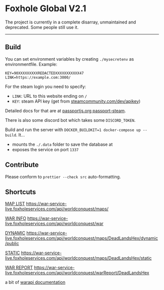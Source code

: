 # Foxhole Global V2.1

The project is currently in a complete disarray, unmaintained and deprecated. Some people still use it.
_________

## Build

You can set environment variables by creating `./mysecretenv` as environmentfile. Example: 

```
KEY=90XXXXXXXXXREDACTEDXXXXXXXXXXX47
LINK=https://example.com:3000/
```

For the steam login you need to specify:

 - `LINK`: URL to this website ending on `/`
 - `KEY`: steam API key (get from [steamcommunity.com/dev/apikey](http://steamcommunity.com/dev/apikey))

Detailed docs for that are at [passportjs.org passport-steam](https://www.passportjs.org/packages/passport-steam/).

There is also some discord bot which takes some `DISCORD_TOKEN`.

Build and run the server with `DOCKER_BUILDKIT=1 docker-compose up --build`. It...

- mounts the `./.data` folder to save the database at
- exposes the service on port `1337`


## Contribute

Please conform to `prettier --check src` auto-formatting. 


## Shortcuts

[MAP LIST](https://war-service-live.foxholeservices.com/api/worldconquest/maps/) https://war-service-live.foxholeservices.com/api/worldconquest/maps/

[WAR INFO](https://war-service-live.foxholeservices.com/api/worldconquest/war) https://war-service-live.foxholeservices.com/api/worldconquest/war

[DYNAMIC](https://war-service-live.foxholeservices.com/api/worldconquest/maps/DeadLandsHex/dynamic/public) https://war-service-live.foxholeservices.com/api/worldconquest/maps/DeadLandsHex/dynamic/public

[STATIC](https://war-service-live.foxholeservices.com/api/worldconquest/maps/DeadLandsHex/static) https://war-service-live.foxholeservices.com/api/worldconquest/maps/DeadLandsHex/static

[WAR REPORT](https://war-service-live.foxholeservices.com/api/worldconquest/warReport/DeadLandsHex) https://war-service-live.foxholeservices.com/api/worldconquest/warReport/DeadLandsHex

a bit of [warapi documentation](https://github.com/clapfoot/warapi)
